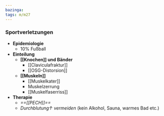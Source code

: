 ```yaml
---
bazinga: 
tags: m/m27
---
```

### Sportverletzungen
- **Epidemiologie**
	- 10% Fußball
- **Einteilung**
	- **[[Knochen]] und Bänder**
		- [[Claviculafraktur]]
		- [[OSG-Distorsion]]
	- **[[Muskeln]]**
		- [[Muskelkater]]
		- Muskelzerrung
		- [[Muskelfaserriss]]
- **Therapie**
	- *==[[PECH]]==*
	- *Durchblutung↑ vermeiden* (kein Alkohol, Sauna, warmes Bad etc.)